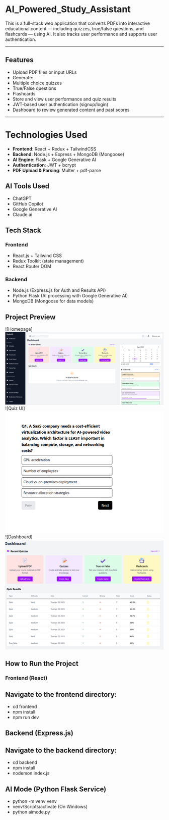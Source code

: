 # AI_Powered_Study_Assistant


This is a full-stack web application that converts PDFs into interactive educational content — including quizzes, true/false questions, and flashcards — using AI. It also tracks user performance and supports user authentication.

---

## Features

-  Upload PDF files or input URLs
-  Generate:
  - Multiple choice quizzes
  - True/False questions
  - Flashcards
-  Store and view user performance and quiz results
-  JWT-based user authentication (signup/login)
-  Dashboard to review generated content and past scores

---
# Technologies Used

- **Frontend**: React + Redux + TailwindCSS
- **Backend**: Node.js + Express + MongoDB (Mongoose)
- **AI Engine**: Flask + Google Generative AI
- **Authentication**: JWT + bcrypt
- **PDF Upload & Parsing**: Multer + pdf-parse

##  AI Tools Used

- ChatGPT  
- GitHub Copilot  
- Google Generative AI  
- Claude.ai
  
##  Tech Stack

### Frontend
- React.js + Tailwind CSS
- Redux Toolkit (state management)
- React Router DOM

### Backend
- Node.js (Express.js for Auth and Results API)
- Python Flask (AI processing with Google Generative AI)
- MongoDB (Mongoose for data models)

## Project Preview
![Homepage]![alt text](image.png)
![Quiz UI]![alt text](image-1.png)
![Dashboard]![alt text](image-2.png)

##  How to Run the Project

###  Frontend (React)

## Navigate to the frontend directory:
- cd frontend
- npm install
- npm run dev
   
##  Backend (Express.js)

## Navigate to the backend directory:
- cd backend
- npm install
- nodemon index.js
  
## AI Mode (Python Flask Service)
   - python -m venv venv
   - venv\Scripts\activate (On Windows)
   - python aimode.py



  

